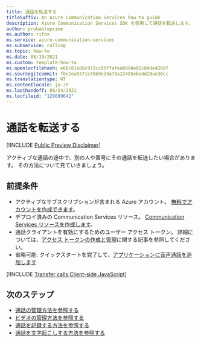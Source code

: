 ```yaml
---
title: 通話を転送する
titleSuffix: An Azure Communication Services how-to guide
description: Azure Communication Services SDK を使用して通話を転送します。
author: probableprime
ms.author: rifox
ms.service: azure-communication-services
ms.subservice: calling
ms.topic: how-to
ms.date: 08/10/2021
ms.custom: template-how-to
ms.openlocfilehash: e68c81a88c972cc05ffafea0d94e82c84de4268f
ms.sourcegitcommit: f6e2ea5571e35b9ed3a79a22485eba4d20ae36cc
ms.translationtype: HT
ms.contentlocale: ja-JP
ms.lasthandoff: 09/24/2021
ms.locfileid: "128699642"
---
```

# <a name="transfer-calls"></a>通話を転送する

[!INCLUDE [Public Preview Disclaimer](../../includes/public-preview-include-document.md)]

アクティブな通話の途中で、別の人や番号にその通話を転送したい場合があります。 その方法について見ていきましょう。 

## <a name="prerequisites"></a>前提条件

- アクティブなサブスクリプションが含まれる Azure アカウント。 [無料でアカウントを作成できます](https://azure.microsoft.com/free/?WT.mc_id=A261C142F)。 
- デプロイ済みの Communication Services リソース。 [Communication Services リソースを作成します](../../quickstarts/create-communication-resource.md)。
- 通話クライアントを有効にするためのユーザー アクセス トークン。 詳細については、[アクセス トークンの作成と管理](../../quickstarts/access-tokens.md)に関する記事を参照してください。
- 省略可能: クイックスタートを完了して、[アプリケーションに音声通話を追加します](../../quickstarts/voice-video-calling/getting-started-with-calling.md)

[!INCLUDE [Transfer calls Client-side JavaScript](./includes/transfer-calls/transfer-calls-web.md)]

## <a name="next-steps"></a>次のステップ
- [通話の管理方法を参照する](./manage-calls.md)
- [ビデオの管理方法を参照する](./manage-video.md)
- [通話を記録する方法を参照する](./record-calls.md)
- [通話を文字起こしする方法を参照する](./call-transcription.md)